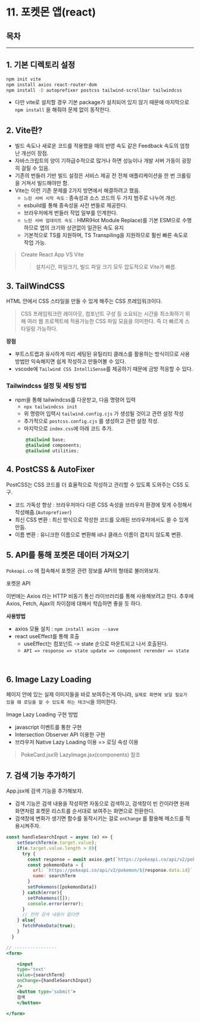 # 11. 포켓몬 앱(react)

## 목차


---
## 1. 기본 디렉토리 설정

```bash
npm init vite
npm install axios react-router-dom
npm install -D autoprefixer postcss tailwind-scrollbar tailwindcss
```

- 다만 vite로 설치할 경우 기본 package가 설치되어 있지 않기 때문에 마지막으로 `npm install` 을 해줘야 문제 없이 동작한다.

## 2. Vite란?

- 빌드 속도나 새로운 코드를 적용했을 때의 반영 속도 같은 Feedback 속도의 엄청난 개선이 장점.
- 자바스크립트의 양이 기하급수적으로 많거나 하면 성능이나 개발 서버 가동이 굉장히 걸릴 수 있음.
- 기존의 번들러 기반 빌드 설정은 서비스 제공 전 전체 애플리케이션을 한 번 크롤링을 거쳐서 빌드해야만 함.
- Vite는 이런 기존 문제를 2가지 방면에서 해결하려고 했음.
    - `느린 서버 시작 속도` : 종속성과 소스 코드의 두 가지 범주로 나누어 개선.
    - esbuild를 통해 종속성을 사전 번들로 제공한다.
    - 브라우저에게 번들러 작업 일부를 인계한다.
    - `느린 서버 업데이트 속도` : HMR(Hot Module Replace)를 기본 ESM으로 수행하므로 앱의 크기와 상관없이 일관된 속도 유지
    - 기본적으로 TS를 지원하며, TS Transpiling을 지원하므로 훨씬 빠른 속도로 작업 가능.

> Create React App VS Vite
>> 설치시간, 파일크기, 빌드 파일 크기 모두 압도적으로 Vite가 빠름.

## 3. TailWindCSS
HTML 안에서 CSS 스타일을 만들 수 있게 해주는 CSS 프레임워크이다.
> CSS 프레임워크란 레이아웃, 컴포넌트 구성 등 소요되는 시간을 최소화하기 위해 여러 웹 프로젝트에 적용가능한 CSS 파일 모음을 의미한다. 즉 더 빠르게 스타일링 가능하다.

**장점**
- 부트스트랩과 유사하게 미리 세팅된 유틸리티 클래스를 활용하는 방식이므로 사용방법만 익숙해지면 쉽게 작성하고 만들어볼 수 있다.
- vscode에 `Tailwind CSS IntelliSense`를 제공하기 때문에 금방 적응할 수 있다.

### Tailwindcss 설정 및 세팅 방법
- npm을 통해 tailwindcss를 다운받고, 다음 명령어 입력
    - `npx tailwindcss init`
    - 위 명령어 입력시 `tailwind.config.cjs` 가 생성될 것이고 관련 설정 작성
    - 추가적으로 `postcss.config.cjs` 를 생성하고 관련 설정 작성.
    - 마지막으로 `index.css`에 아래 코드 추가.
    ```css
        @tailwind base;
        @tailwind components;
        @tailwind utilities;
    ```


## 4. PostCSS & AutoFixer
PostCSS는  CSS 코드를 더 효율적으로 작성하고 관리할 수 있도록 도와주는 CSS 도구.

- 코드 가독성 향상 : 브라우저마다 다른 CSS 속성을 브라우저 환경에 맞게 수정해서 작성해줌.(`Autoprefixer`)
- 최신 CSS 변환 : 최신 방식으로 작성한 코드를 오래된 브라우저에서도 쓸 수 있게 만듬.
- 이름 변환 : 유니크한 이름으로 변환해 id나 클래스 이름이 겹치지 않도록 변환.


## 5. API를 통해 포켓몬 데이터 가져오기
`Pokeapi.co` 에 접속해서 포켓몬 관련 정보를 API의 형태로 불러와보자. <br>

<a link="Pokeapi.co">포켓몬 API</a>

이번에는 Axios 라는 HTTP 비동기 통신 라이브러리를 통해 사용해보려고 한다. 추후에 Axios, Fetch, Ajax의 차이점에 대해서 학습하면 좋을 듯 하다.

**사용방법**
- axios 모듈 설치 : `npm install axios --save`
- react useEffect를 통해 호출
    - useEffect는 컴포넌트 -> state 순으로 마운트되고 나서 호출된다.
    - `API => response => state update => component rerender => state`
```jxs


```

## 6. Image Lazy Loading
페이지 안에 있는 실제 이미지들을 바로 보여주는게 아니라, `실제로 화면에 보일 필요가 있을 떄 로딩을 할 수 있도록 하는 테크닉`을 의미한다.

Image Lazy Loading 구현 방법
- javascript 이벤트를 통한 구현
- Intersection Observer API 이용한 구현
- 브라우저 Native Lazy Loading 이용 => 로딩 속성 이용

> PokeCard.jsx와 LazyImage.jsx(components) 참조

## 7. 검색 기능 추가하기
App.jsx에 검색 기능을 추가해보자.

- 검색 기능은 검색 내용을 작성하면 자동으로 검색하고, 검색창이 빈 칸이라면 원래 화면처럼 포켓몬 리스트를 순서대로 보여주는 화면으로 전환한다.
- 검색창에 변화가 생기면 함수를 동작시키는 걸로 `onChange` 를 활용해 메소드를 적용시켜주자.

```jsx
const handleSearchInput = async (e) => {
    setSearchTerm(e.target.value);
    if(e.target.value.length > 0){
      try {
        const response = await axios.get(`https://pokeapi.co/api/v2/pokemon/${e.target.value}`);
        const pokemonData = {
          url: `https://pokeapi.co/api/v2/pokemon/${response.data.id}`,
          name: searchTerm
        }
        setPokemons([pokemonData])
      } catch(error){
        setPokemons([]);
        console.error(error);
      }
      // 만약 검색 내용이 없다면
    } else{
      fetchPokeData(true);
    }
  }

// ----------------
<form>

    <input
    type='text'
    value={searchTerm}
    onChange={handleSearchInput}
    />
    <button type='submit'>
    검색
    </button>

</form>

```

